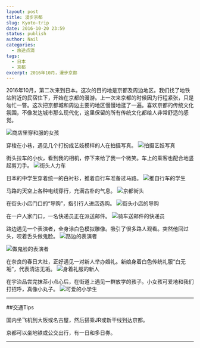 ```yaml
---
layout: post
title: 漫步京都
slug: Kyoto-trip
date: 2016-10-20 23:59
status: publish
author: Nail
categories: 
  - 旅途点滴
tags: 
  - 日本
  - 京都
excerpt: 2016年10月，漫步京都
---
```


2016年10月，第二次来到日本。这次的目的地是京都及周边地区。我们找了地铁站附近的民宿住下，开始在京都的漫游。上一次来京都的时候因为行程紧张，只是匆忙一瞥。这次把京都城和周边主要的地区慢慢地逛了一遍。喜欢京都的传统文化氛围，不像发达城市那么现代化，这里保留的所有传统文化都给人非常舒适的感觉。

![商店里穿和服的女孩](./images/20161020-Kyoto/kyt-1.jpg "商店里穿和服的女孩")

穿梭在小巷，遇见几个打扮成艺妓模样的人在拍摄写真。
![拍摄艺妓写真](./images/20161020-Kyoto/kyt-2.jpg "拍摄艺妓写真")

街头拉车的小伙，看到我的相机，停下来给了我一个微笑。车上的乘客也配合地竖起剪刀手。
![街头人力车](./images/20161020-Kyoto/kyt-3.jpg "街头人力车")

日本的中学生穿着统一的白衬衫，推着自行车准备过马路。
![推自行车的学生](./images/20161020-Kyoto/kyt-5.jpg "推自行车的学生")

马路的天空上各种电线穿行，充满古朴的气息。
![京都街头](./images/20161020-Kyoto/kyt-6.jpg "京都街头")

在街头小店门口的“导购”，指引行人进店选购。
![街头小店的导购](./images/20161020-Kyoto/kyt-7.jpg "街头小店的导购")

在一户人家门口，一名快递员正在派送邮件。
![骑车送邮件的快递员](./images/20161020-Kyoto/kyt-8.jpg "骑车送邮件的快递员")

路边遇见一个表演者，全身涂白色模拟雕像。吸引了很多路人观看。突然他回过头，咬着舌头做鬼脸。
![路边的表演者](./images/20161020-Kyoto/kyt-9.jpg "路边的表演者")

![做鬼脸的表演者](./images/20161020-Kyoto/kyt-10.jpg "做鬼脸的表演者")

在奈良的春日大社，正好遇见一对新人举办婚礼。新娘身着白色传统礼服“白无垢”，代表清洁无垢。
![身着礼服的新人](./images/20161020-Kyoto/kyt-11.jpg "身着礼服的新人")

在宇治品尝完抹茶小点心后，在街道上遇见一群放学的孩子。小女孩可爱地和我们打招呼，真像小丸子。
![可爱的小学生](./images/20161020-Kyoto/kyt-12.jpg "可爱的小学生")

---
##交通Tips

国内坐飞机到大阪或名古屋，然后搭乘JR或新干线到达京都。

京都可以坐地铁或公交出行，有一日和多日券。

---

